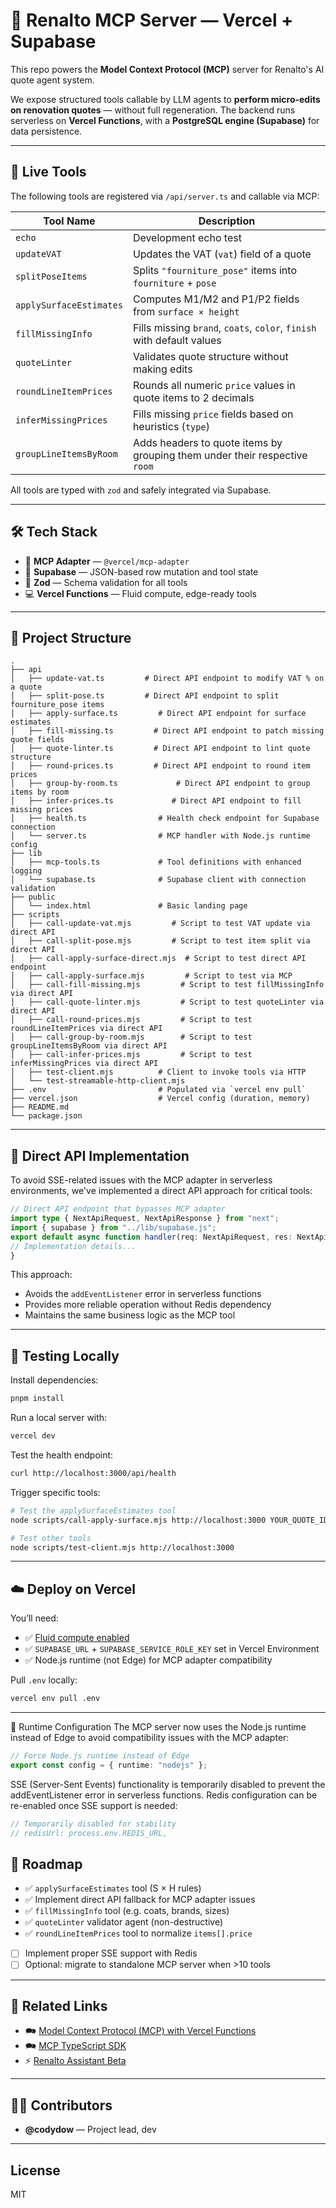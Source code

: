 # 🧠 Renalto MCP Server — Vercel + Supabase

This repo powers the **Model Context Protocol (MCP)** server for Renalto's AI quote agent system.

We expose structured tools callable by LLM agents to **perform micro-edits on renovation quotes** — without full regeneration. The backend runs serverless on **Vercel Functions**, with a **PostgreSQL engine (Supabase)** for data persistence.

---

## 🚀 Live Tools

The following tools are registered via `/api/server.ts` and callable via MCP:

| Tool Name        | Description                                                 |
| ---------------- | ----------------------------------------------------------- |
| `echo`           | Development echo test                                       |
| `updateVAT`      | Updates the VAT (`vat`) field of a quote                    |
| `splitPoseItems` | Splits `"fourniture_pose"` items into `fourniture` + `pose` |
| `applySurfaceEstimates` | Computes M1/M2 and P1/P2 fields from `surface × height`      |
| `fillMissingInfo`    | Fills missing `brand`, `coats`, `color`, `finish` with default values   |
| `quoteLinter`        | Validates quote structure without making edits                          |
| `roundLineItemPrices` | Rounds all numeric `price` values in quote items to 2 decimals |
| `inferMissingPrices` | Fills missing `price` fields based on heuristics (`type`) |
| `groupLineItemsByRoom` | Adds headers to quote items by grouping them under their respective `room` |


All tools are typed with `zod` and safely integrated via Supabase.

---

## 🛠️ Tech Stack

* 🧠 **MCP Adapter** — `@vercel/mcp-adapter`
* 💃 **Supabase** — JSON-based row mutation and tool state
* 🔧 **Zod** — Schema validation for all tools
* 💻 **Vercel Functions** — Fluid compute, edge-ready tools

---

## 🧬 Project Structure

```
.
├── api
│   ├── update-vat.ts         # Direct API endpoint to modify VAT % on a quote
│   ├── split-pose.ts         # Direct API endpoint to split fourniture_pose items
│   ├── apply-surface.ts         # Direct API endpoint for surface estimates
│   ├── fill-missing.ts         # Direct API endpoint to patch missing quote fields
│   ├── quote-linter.ts         # Direct API endpoint to lint quote structure
│   ├── round-prices.ts         # Direct API endpoint to round item prices
│   ├── group-by-room.ts             # Direct API endpoint to group items by room
│   ├── infer-prices.ts             # Direct API endpoint to fill missing prices
│   ├── health.ts                # Health check endpoint for Supabase connection
│   └── server.ts                # MCP handler with Node.js runtime config
├── lib
│   ├── mcp-tools.ts             # Tool definitions with enhanced logging
│   └── supabase.ts              # Supabase client with connection validation
├── public
│   └── index.html               # Basic landing page
├── scripts
│   ├── call-update-vat.mjs         # Script to test VAT update via direct API
│   ├── call-split-pose.mjs         # Script to test item split via direct API
│   ├── call-apply-surface-direct.mjs  # Script to test direct API endpoint
│   ├── call-apply-surface.mjs         # Script to test via MCP
│   ├── call-fill-missing.mjs         # Script to test fillMissingInfo via direct API
│   ├── call-quote-linter.mjs         # Script to test quoteLinter via direct API
│   ├── call-round-prices.mjs         # Script to test roundLineItemPrices via direct API
│   ├── call-group-by-room.mjs        # Script to test groupLineItemsByRoom via direct API
│   ├── call-infer-prices.mjs         # Script to test inferMissingPrices via direct API
│   ├── test-client.mjs          # Client to invoke tools via HTTP
│   └── test-streamable-http-client.mjs
├── .env                         # Populated via `vercel env pull`
├── vercel.json                  # Vercel config (duration, memory)
├── README.md
└── package.json

```

---

## 🔌 Direct API Implementation

To avoid SSE-related issues with the MCP adapter in serverless environments, we've implemented a direct API approach for critical tools:

```ts
// Direct API endpoint that bypasses MCP adapter
import type { NextApiRequest, NextApiResponse } from "next";
import { supabase } from "../lib/supabase.js";
export default async function handler(req: NextApiRequest, res: NextApiResponse) {
// Implementation details...
}
```

This approach:
- Avoids the `addEventListener` error in serverless functions
- Provides more reliable operation without Redis dependency
- Maintains the same business logic as the MCP tool

---

## 🧪 Testing Locally

Install dependencies:

```sh
pnpm install
```

Run a local server with:

```sh
vercel dev
```

Test the health endpoint:

```sh
curl http://localhost:3000/api/health
```

Trigger specific tools:

```sh
# Test the applySurfaceEstimates tool
node scripts/call-apply-surface.mjs http://localhost:3000 YOUR_QUOTE_ID

# Test other tools
node scripts/test-client.mjs http://localhost:3000
```

---

## ☁️ Deploy on Vercel

You’ll need:

* ✅ [Fluid compute enabled](https://vercel.com/docs/functions/fluid-compute)
* ✅ `SUPABASE_URL` + `SUPABASE_SERVICE_ROLE_KEY` set in Vercel Environment
* ✅ Node.js runtime (not Edge) for MCP adapter compatibility

Pull `.env` locally:

```sh
vercel env pull .env
```

---

🔄 Runtime Configuration
The MCP server now uses the Node.js runtime instead of Edge to avoid compatibility issues with the MCP adapter:

```ts
// Force Node.js runtime instead of Edge
export const config = { runtime: "nodejs" };
```

SSE (Server-Sent Events) functionality is temporarily disabled to prevent the addEventListener error in serverless functions. Redis configuration can be re-enabled once SSE support is needed:

```ts
// Temporarily disabled for stability
// redisUrl: process.env.REDIS_URL,
```

## 🧽 Roadmap

* ✅ `applySurfaceEstimates` tool (S × H rules)
* ✅ Implement direct API fallback for MCP adapter issues
* ✅ `fillMissingInfo` tool (e.g. coats, brands, sizes)
* ✅ `quoteLinter` validator agent (non-destructive)
* ✅ `roundLineItemPrices` tool to normalize `items[].price`
* [ ] Implement proper SSE support with Redis
* [ ] Optional: migrate to standalone MCP server when >10 tools

---

## 📂 Related Links

* 🗪 [Model Context Protocol (MCP) with Vercel Functions](https://vercel.com/templates/other/model-context-protocol-mcp-with-vercel-functions)
* 🗪 [MCP TypeScript SDK](https://github.com/modelcontextprotocol/typescript-sdk)
* ⚡️ [Renalto Assistant Beta](https://beta.renalto.com/accueil)

---

## 👨‍💼 Contributors

* **@codydow** — Project lead, dev

---

## License

MIT
